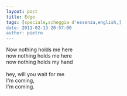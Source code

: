 ```yaml
---
layout: post
title: Edge
tags: [speciale,scheggia d'essenza,english,]
date: 2011-02-13 20:57:00
author: pietro
---
```

Now nothing holds me here<br/>now nothing holds me here<br/>now nothing holds my hand<br/><br/>hey, will you wait for me<br/>I'm coming,<br/>I'm coming.
